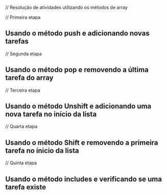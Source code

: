 // Resolução de atividades utilizando os métodos de array

// Primeira etapa

## Usando o método push e adicionando novas tarefas

// Segunda etapa

## Usando o método pop e removendo a última tarefa do array

// Terceira etapa 

## Usando o método Unshift e adicionando uma nova tarefa no início da lista

// Quarta etapa 

## Usando o método Shift e removendo a primeira tarefa no ínicio da lista

// Quinta etapa

## Usando o método includes e verificando se uma tarefa existe 